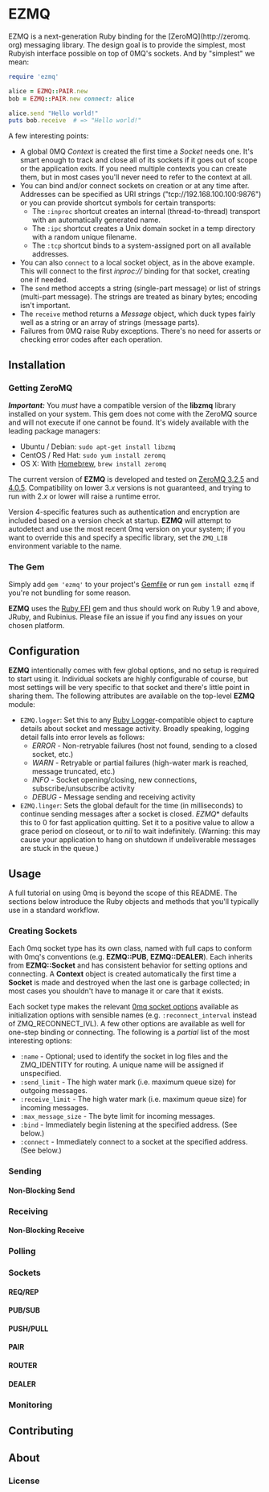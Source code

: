 # EZMQ

EZMQ is a next-generation Ruby binding for the [ZeroMQ](http://zeromq. org) messaging library. The design goal is to provide the simplest, most Rubyish interface possible on top of 0MQ's sockets. And by "simplest" we mean:

```ruby
require 'ezmq'

alice = EZMQ::PAIR.new
bob = EZMQ::PAIR.new connect: alice

alice.send "Hello world!"
puts bob.receive  # => "Hello world!"
```

A few interesting points:

* A global 0MQ *Context* is created the first time a *Socket* needs one. It's smart enough to track and close all of its sockets if it goes out of scope or the application exits. If you need multiple contexts you can create them, but in most cases you'll never need to refer to the context at all.
* You can bind and/or connect sockets on creation or at any time after.
Addresses can be specified as URI strings ("tcp://192.168.100.100:9876") or you can provide shortcut symbols for certain transports:
    * The `:inproc` shortcut creates an internal (thread-to-thread) transport with an automatically generated name.
    * The `:ipc` shortcut creates a Unix domain socket in a temp directory with a random unique filename.
    * The `:tcp` shortcut binds to a system-assigned port on all available addresses.
* You can also `connect` to a local socket object, as in the above example. This will connect to the first *inproc://* binding for that socket, creating one if needed.
* The `send` method accepts a string (single-part message) or list of strings (multi-part message). The strings are treated as binary bytes; encoding isn't important.
* The `receive` method returns a *Message* object, which duck types fairly well as a string or an array of strings (message parts).
* Failures from 0MQ raise Ruby exceptions. There's no need for asserts or checking error codes after each operation.

## Installation

### Getting ZeroMQ

***Important:*** You *must* have a compatible version of the **libzmq**
library installed on your system. This gem does not come with the ZeroMQ
source and will not execute if one cannot be found. It's widely available
with the leading package managers:

* Ubuntu / Debian: `sudo apt-get install libzmq`
* CentOS / Red Hat: `sudo yum install zeromq`
* OS X: With [Homebrew](http://brew.sh), `brew install zeromq`

The current version of **EZMQ** is developed and tested on [ZeroMQ 3.2.5](https://github.com/zeromq/zeromq3-x/) and [4.0.5](https://github.com/zeromq/zeromq4-x/).
Compatibility on lower 3._x_ versions is not guaranteed, and trying to run
with 2._x_ or lower will raise a runtime error.

Version 4-specific features such as authentication and encryption are included
based on a version check at startup. **EZMQ** will attempt to autodetect and
use the most recent 0mq version on your system; if you want to override this and
specify a specific library, set the `ZMQ_LIB` environment variable to the name.

### The Gem

Simply add `gem 'ezmq'` to your project's [Gemfile](http://bundler.io) or
run `gem install ezmq` if you're not bundling for some reason.

**EZMQ** uses the [Ruby FFI](https://github.com/ffi/ffi) gem and thus
should work on Ruby 1.9 and above, JRuby, and Rubinius. Please file an issue
if you find any issues on your chosen platform.

## Configuration

**EZMQ** intentionally comes with few global options, and no setup is required to start using it. Individual sockets are highly configurable of course, but most settings will be very specific to that socket and there's little point in sharing them.  The following attributes are available
on the top-level **EZMQ** module:

* `EZMQ.logger`: Set this to any [Ruby Logger](http://www.ruby-doc.org/stdlib/libdoc/logger/rdoc/Logger.html)-compatible object to capture details about socket and message activity. Broadly speaking, logging detail falls into error levels as follows:
  * *ERROR* - Non-retryable failures (host not found, sending to a closed socket, etc.)
  * *WARN* - Retryable or partial failures (high-water mark is reached, message truncated, etc.)
  * *INFO* - Socket opening/closing, new connections, subscribe/unsubscribe activity
  * *DEBUG* - Message sending and receiving activity
* `EZMQ.linger`: Sets the global default for the time (in milliseconds) to continue sending messages after a socket is closed. *EZMQ** defaults this to 0 for fast application quitting. Set it to a positive value to allow a grace period on closeout, or to *nil* to wait indefinitely. (Warning: this may cause your application to hang on shutdown if undeliverable messages are stuck in the queue.)


## Usage

A full tutorial on using 0mq is beyond the scope of this README. The sections below introduce the Ruby objects and methods that you'll typically use in a standard workflow.

### Creating Sockets

Each 0mq socket type has its own class, named with full caps to conform with 0mq's conventions (e.g. **EZMQ::PUB**, **EZMQ::DEALER**). Each inherits from **EZMQ::Socket** and has consistent behavior for setting options and connecting. A **Context** object is created automatically the first time a **Socket** is made and destroyed when the last one is garbage collected; in most cases you shouldn't have to manage it or care that it exists.

Each socket type makes the relevant [0mq socket options](http://api.zeromq.org/4-0:zmq-setsockopt) available as initialization options with sensible names (e.g. `:reconnect_interval` instead of ZMQ_RECONNECT_IVL). A few other options are available as well for one-step binding or connecting. The following is a *partial* list of the most interesting options:

* `:name` - Optional; used to identify the socket in log files and the ZMQ_IDENTITY for routing. A unique name will be assigned if unspecified.
* `:send_limit` - The high water mark (i.e. maximum queue size) for outgoing messages.
* `:receive_limit` - The high water mark (i.e. maximum queue size) for incoming messages.
* `:max_message_size` - The byte limit for incoming messages.
* `:bind` - Immediately begin listening at the specified address. (See below.)
* `:connect` - Immediately connect to a socket at the specified address. (See below.)

### Sending

#### Non-Blocking Send

### Receiving

#### Non-Blocking Receive

### Polling

### Sockets

#### REQ/REP

#### PUB/SUB

#### PUSH/PULL

#### PAIR

#### ROUTER

#### DEALER

### Monitoring

## Contributing

## About

### License
